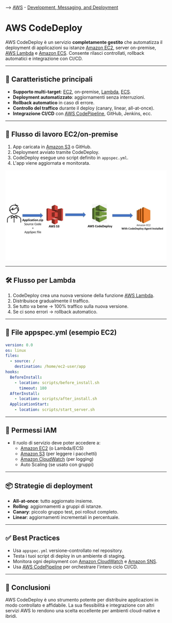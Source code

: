 --> [AWS](/00-Intro/AWS.md)  -  [Development, Messaging, and Deployment](/05-Development-Messaging-Deploying/Development-Messaging-and-Deployment.md)
# AWS CodeDeploy

AWS CodeDeploy è un servizio **completamente gestito** che automatizza il deployment di applicazioni su istanze [Amazon EC2](/01-Compute-options/Amazon-EC2.md), server on-premise, [AWS Lambda](/01-Compute-options/AWS-Lambda.md) e [Amazon ECS](/01-Compute-options/Amazon-ECS.md). Consente rilasci controllati, rollback automatici e integrazione con CI/CD.

---

## 🧩 Caratteristiche principali

- **Supporto multi-target**: [EC2](/01-Compute-options/Amazon-EC2.md), on-premise, [Lambda](/01-Compute-options/AWS-Lambda.md), [ECS](/01-Compute-options/Amazon-ECS.md).
- **Deployment automatizzato**: aggiornamenti senza interruzioni.
- **Rollback automatico** in caso di errore.
- **Controllo del traffico** durante il deploy (canary, linear, all-at-once).
- **Integrazione CI/CD** con [AWS CodePipeline](/05-Development-Messaging-Deploying/AWS-CodePipeline.md), GitHub, Jenkins, ecc.

---

## 🚀 Flusso di lavoro EC2/on-premise

1. App caricata in [Amazon S3](/02-Storage-services/Amazon-S3.md) o GitHub.
2. Deployment avviato tramite CodeDeploy.
3. CodeDeploy esegue uno script definito in `appspec.yml`.
4. L'app viene aggiornata e monitorata.

![codedeploy](img/codedeploy.jpg)

---

## 🛠️ Flusso per Lambda

1. CodeDeploy crea una nuova versione della funzione [AWS Lambda](/01-Compute-options/AWS-Lambda.md).
2. Distribuisce gradualmente il traffico.
3. Se tutto va bene → 100% traffico sulla nuova versione.
4. Se ci sono errori → rollback automatico.

---

## 📝 File appspec.yml (esempio EC2)

```yaml
version: 0.0
os: linux
files:
  - source: /
    destination: /home/ec2-user/app
hooks:
  BeforeInstall:
    - location: scripts/before_install.sh
      timeout: 180
  AfterInstall:
    - location: scripts/after_install.sh
  ApplicationStart:
    - location: scripts/start_server.sh
```

---

## 🔐 Permessi IAM

- Il ruolo di servizio deve poter accedere a:
  - [Amazon EC2](/01-Compute-options/Amazon-EC2.md) (o Lambda/ECS)
  - [Amazon S3](/02-Storage-services/Amazon-S3.md) (per leggere i pacchetti)
  - [Amazon CloudWatch](/08-Auditing-Monitoring-Logging/Amazon-CloudWatch.md) (per logging)
  - Auto Scaling (se usato con gruppi)

---

## 📦 Strategie di deployment

- **All-at-once**: tutto aggiornato insieme.
- **Rolling**: aggiornamenti a gruppi di istanze.
- **Canary**: piccolo gruppo test, poi rollout completo.
- **Linear**: aggiornamenti incrementali in percentuale.

---

## ✅ Best Practices

- Usa `appspec.yml` versione-controllato nel repository.
- Testa i tuoi script di deploy in un ambiente di staging.
- Monitora ogni deployment con [Amazon CloudWatch](/08-Auditing-Monitoring-Logging/Amazon-CloudWatch.md) e [Amazon SNS](/05-Development-Messaging-Deploying/Amazon-SNS.md).
- Usa [AWS CodePipeline](/05-Development-Messaging-Deploying/AWS-CodePipeline.md) per orchestrare l'intero ciclo CI/CD.

---

## 📌 Conclusioni

AWS CodeDeploy è uno strumento potente per distribuire applicazioni in modo controllato e affidabile. La sua flessibilità e integrazione con altri servizi AWS lo rendono una scelta eccellente per ambienti cloud-native e ibridi.
